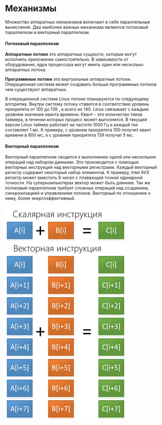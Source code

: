# Механизмы


Множество аппаратных механизмов включают в себя параллельные вычисления. Два наиболее важных механизма являются потоковый параллелизм и векторный параллелизм.

#### Потоковый параллелизм

**Аппаратные потоки** это аппаратные сущности, которые могут исполнять приложение самостоятельно. В зависимости от оборудования, ядра процессора могут иметь один или несколько аппаратных потока.

**Программные потоки** это виртуальные аппаратные потоки. Операционная система может создавать больше программных потоков чем существуют аппаратных. 

В операционной системе Linux потоки планируются по следующему алгоритму. Внутри систему потоку ставится в соответствие уровень приоритета от 100 до 139 , а всего их 140. Linux связывает с каждым уровнем значение кванта времени. Квант - это количество тиков таймера, в течении которых процесс может выполнятся. В текущей версии Linux таймер работает на частоте 1000 Гц и каждый тик составляет 1 мс. 
К примеру, с уровнем приоритета 100 получит квант времени в 800 мс, а с уровнем приоритета 139 получат 5 мс.

#### Векторный параллелизм

Векторный параллелизм сводится к выполнению одной или нескольких операций над  набором данными. Это производится с помощью векторных инструкций над векторными регистрами. Каждый векторный регистр содержит некоторый набор элементов. К примеру, Intel AVX  регистр может вместить 8 чисел с плавающей точкой одинарной точности. На суперкомпьютерах вектор может быть длиннее. Так же потоковый параллелизм требует сложных операций над созданием, синхронизацией и управлением потоков. Векторный по отношению к нему, более энергоэффективный.

![](rsz_1vector2-thinkpad.png)